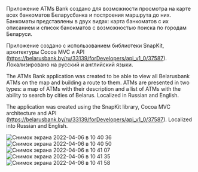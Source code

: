 Приложение ATMs Bank создано для возможности просмотра на карте всех банкоматов Беларусбанка и построения маршрута до них. Банкоматы представлены в двух видах: карта банкоматов с их описанием и список банокматов с возможностью поиска по городам Беларуси. 

Приложение создано с использованием библиотеки SnapKit, архитектуры Cocoa MVC и API (https://belarusbank.by/ru/33139/forDevelopers/api_v1_0/37587). Локализировано на русский и английский языки.

The ATMs Bank application was created to be able to view all Belarusbank ATMs on the map and building a route to them. ATMs are presented in two types: a map of ATMs with their description and a list of ATMs with the ability to search by cities of Belarus. Localized in Russian and English.

The application was created using the SnapKit library, Cocoa MVC architecture and API (https://belarusbank.by/ru/33139/forDevelopers/api_v1_0/37587). Localized into Russian and English.

![Снимок экрана 2022-04-06 в 10 40 36](https://user-images.githubusercontent.com/95620294/161922028-d1ba6fdc-5721-4c8a-aa7d-9a181c0a237a.png)
![Снимок экрана 2022-04-06 в 10 40 50](https://user-images.githubusercontent.com/95620294/161922044-404d44fe-e195-494f-8dbf-c1a57606308a.png)
![Снимок экрана 2022-04-06 в 10 41 07](https://user-images.githubusercontent.com/95620294/161922058-6747def8-3746-4174-9136-2621317257fb.png)
![Снимок экрана 2022-04-06 в 10 41 35](https://user-images.githubusercontent.com/95620294/161922067-fc841638-3d2f-4742-a56d-1fa2eaae4add.png)
![Снимок экрана 2022-04-06 в 10 41 58](https://user-images.githubusercontent.com/95620294/161922082-aa6504cf-adef-494b-a773-7ba193326116.png)
